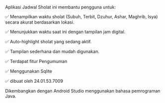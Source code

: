 Aplikasi Jadwal Sholat ini membantu pengguna untuk:

✅ Menampilkan waktu sholat (Subuh, Terbit, Dzuhur, Ashar, Maghrib, Isya) secara akurat berdasarkan lokasi.

✅ Menunjukkan waktu saat ini dengan tampilan jam digital.

✅ Auto-highlight sholat yang sedang aktif.

✅ Tampilan sederhana dan mudah digunakan.

✅ Terdapat fitur Pengumuman

✅ Menggunakan Sqlite

✅ dibuat oleh 24.01.53.7009

Dikembangkan dengan Android Studio menggunakan bahasa pemrograman Java.
